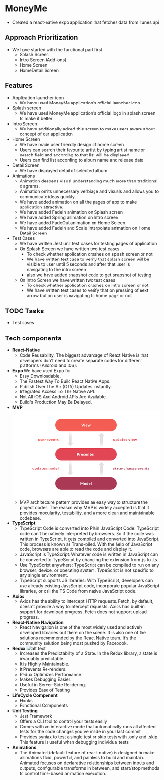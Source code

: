 # MoneyMe
-  Created a react-native expo application that fetches data from itunes api

## Approach Prioritization
- We have started with the functional part first
   - Splash Screen
   - Intro Screen (Add-ons)
   - Home Screen
   - HomeDetail Screen

## Features
- Application launcher icon
    - We have used MoneyMe application's official launcher icon
- Splash screen
    - We have used MoneyMe application's official logo in splash screen to make it better
- Intro Screen
    - We have additionally added this screen to make users aware about concept of our application
- Home Screen
    - We have made user friendly design of home screen
    - Users can search their favourite artist by typing artist name or search field and according to that list will be displayed
    - Users can find list according to album name and release date
- Detail Screen
    - We have displayed detail of selected album  
- Animations 
    - Animation deepens visual understanding much more than traditional diagrams.
    - Animation omits unnecessary verbiage and visuals and allows you to communicate ideas quickly.   
    - We have added animation on all the pages of app to make application attractive.
    - We have added FadeIn animation on Splash screen
    - We have added Spring animation on Intro screen
    - We have added FadeOut animation on Home Screen
    - We have added FadeIn and Scale Interpolate animation on Home Detail Screen
- Test Cases
    - We have written Jest unit test cases for testing pages of application
    - On Splash Screen we have written two test cases 
       - To check whether application crashes on splash screen or not
       - We have written test case to verify that splash screen will be visible to user until 5 seconds and after that user is  
         navigating to the intro screen
       - also we have added snapshot code to get snapshot of testing
  - On Intro Screen we have written two test cases 
       - To check whether application crashes on intro screen or not
       - We have written test cases to verify that on pressing of next arrow button user is navigating to home page or not

## TODO Tasks
- Test cases

## Tech components
- **React-Native**
   - Code Reusability. The biggest advantage of React Native is that developers don't need to create separate codes for different platforms (Android and iOS).
- **Expo** 
  We have used Expo for 
   - Easy Downloadable.
   - The Fastest Way To Build React Native Apps.
   - Publish Over The Air (OTA) Updates Instantly.
   - Integrated Access To The Native API.
   - Not All iOS And Android APIs Are Available.
   - Build's Production May Be Delayed.
- **MVP**
  ![MVp](mvp_rn.png)
  - MVP architecture pattern provides an easy way to structure the project codes. The reason why MVP is widely accepted is that it provides modularity, testability, and a more clean and maintainable codebase.
- **TypeScript**
  - TypeScript Code is converted into Plain JavaScript Code: TypeScript code can’t be natively interpreted by browsers. So if the code was written in TypeScript, it gets compiled and converted into JavaScript. This process is known as Trans-piled. With the help of JavaScript code, browsers are able to read the code and display it.
   - JavaScript is TypeScript: Whatever code is written in JavaScript can be converted to TypeScript by changing the extension from .js to .ts.
   - Use TypeScript anywhere: TypeScript can be compiled to run on any browser, device, or operating system. TypeScript is not specific to any single environment.
   - TypeScript supports JS libraries: With TypeScript, developers can use already existing JavaScript code, incorporate popular JavaScript libraries, or call the TS Code from native JavaScript code.
- **Axios**
  - Axios has the ability to intercept HTTP requests. Fetch, by default, doesn't provide a way to intercept requests. Axios has built-in support for download progress. Fetch does not support upload progress.
- **React-Native Navigation**
  - React Navigation is one of the most widely used and actively developed libraries out there on the scene. It is also one of the solutions recommended by the React Native team. It’s the community solution being most pushed by Facebook.
- **Redux**
  ![alt text](https://miro.medium.com/max/1400/1*M9d5RTuCdIQUhJuuJY10sw.png)
  - Increases the Predictability of a State. In the Redux library, a state is invariably predictable.
  - It is Highly Maintainable.
  - It Prevents Re-renders.
  - Redux Optimizes Performance.
  - Makes Debugging Easier.
  - Useful in Server-Side Rendering. 
  - Provides Ease of Testing.
- **LifeCycle Component**
  - Hooks
  - Functional Components
- **Unit Testing**
  - Jest Framework
  - Offers a CLI tool to control your tests easily
  - Comes with an interactive mode that automatically runs all affected tests for the code changes you’ve made in your last commit
  - Provides syntax to test a single test or skip tests with .only and .skip. This feature is useful when debugging individual 
    tests  
- **Animations**
  - The Animated (default feature of react-native) is designed to make animations fluid, powerful, and painless to build and maintain. Animated focuses on declarative relationships between inputs and outputs, configurable transforms in between, and start/stop methods to control time-based animation execution.

